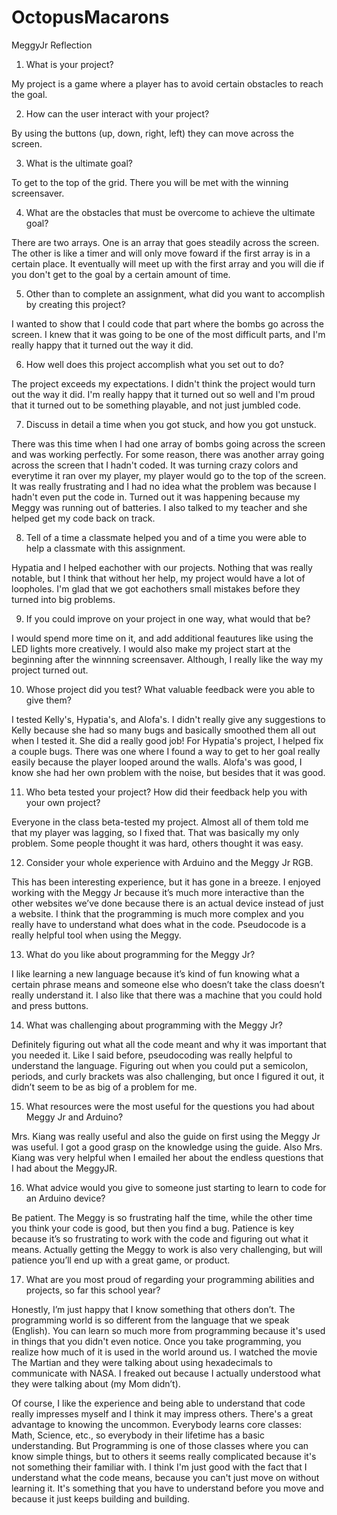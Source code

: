 # OctopusMacarons

MeggyJr Reflection

1. What is your project?

My project is a game where a player has to avoid certain obstacles to reach the goal.

2. How can the user interact with your project?

By using the buttons (up, down, right, left) they can move across the screen.

3. What is the ultimate goal?

To get to the top of the grid. There you will be met with the winning screensaver.

4. What are the obstacles that must be overcome to achieve the ultimate goal?

There are two arrays. One is an array that goes steadily across the screen. The other is like a timer and will only move foward if the first array is in a certain place. It eventually will meet up with the first array and you will die if you don't get to the goal by a certain amount of time. 

5. Other than to complete an assignment, what did you want to accomplish by creating this project?

I wanted to show that I could code that part where the bombs go across the screen. I knew that it was going to be one of the most difficult parts, and I'm really happy that it turned out the way it did.

6. How well does this project accomplish what you set out to do?

The project exceeds my expectations. I didn't think the project would turn out the way it did. I'm really happy that it turned out so well and I'm proud that it turned out to be something playable, and not just jumbled code.

7. Discuss in detail a time when you got stuck, and how you got unstuck.

There was this time when I had one array of bombs going across the screen and was working perfectly. For some reason, there was another array going across the screen that I hadn't coded. It was turning crazy colors and everytime it ran over my player, my player would go to the top of the screen. It was really frustrating and I had no idea what the problem was because I hadn't even put the code in. Turned out it was happening because my Meggy was running out of batteries. I also talked to my teacher and she helped get my code back on track.

8. Tell of a time a classmate helped you and of a time you were able to help a classmate with this assignment.

Hypatia and I helped eachother with our projects. Nothing that was really notable, but I think that without her help, my project would have a lot of loopholes. I'm glad that we got eachothers small mistakes before they turned into big problems.

9. If you could improve on your project in one way, what would that be?

I would spend more time on it, and add additional feautures like using the LED lights more creatively. I would also make my project start at the beginning after the winnning screensaver. Although, I really like the way my project turned out.

10. Whose project did you test?  What valuable feedback were you able to give them? 

I tested Kelly's, Hypatia's, and Alofa's. I didn't really give any suggestions to Kelly because she had so many bugs and basically smoothed them all out when I tested it. She did a really good job! For Hypatia's project, I helped fix a couple bugs. There was one where I found a way to get to her goal really easily because the player looped around the walls. Alofa's was good, I know she had her own problem with the noise, but besides that it was good.

11. Who beta tested your project? How did their feedback help you with your own project?

Everyone in the class beta-tested my project. Almost all of them told me that my player was lagging, so I fixed that. That was basically my only problem. Some people thought it was hard, others thought it was easy. 

12. Consider your whole experience with Arduino and the Meggy Jr RGB.

This has been interesting experience, but it has gone in a breeze. I enjoyed working with the Meggy Jr because it’s much more interactive than the other websites we’ve done because there is an actual device instead of just a website. I think that the programming is much more complex and you really have to understand what does what in the code. Pseudocode is a really helpful tool when using the Meggy.

13. What do you like about programming for the Meggy Jr?

I like learning a new language because it’s kind of fun knowing what a certain phrase means and someone else who doesn’t take the class doesn’t really understand it. I also like that there was a machine that you could hold and press buttons. 

14. What was challenging about programming with the Meggy Jr?

Definitely figuring out what all the code meant and why it was important that you needed it. Like I said before, pseudocoding was really helpful to understand the language. Figuring out when you could put a semicolon, periods, and curly brackets was also challenging, but once I figured it out, it didn’t seem to be as big of a problem for me. 

15. What resources were the most useful for the questions you had about Meggy Jr and Arduino?

Mrs. Kiang was really useful and also the guide on first using the Meggy Jr was useful. I got a good grasp on the knowledge using the guide. Also Mrs. Kiang was very helpful when I emailed her about the endless questions that I had about the MeggyJR.

16. What advice would you give to someone just starting to learn to code for an Arduino device?

Be patient. The Meggy is so frustrating half the time, while the other time you think your code is good, but then you find a bug. Patience is key because it’s so frustrating to work with the code and figuring out what it means. Actually getting the Meggy to work is also very challenging, but will patience you’ll end up with a great game, or product. 

17. What are you most proud of regarding your programming abilities and projects, so far this school year?

Honestly, I’m just happy that I know something that others don’t. The programming world is so different from the language that we speak (English). You can learn so much more from programming because it's used in things that you didn't even notice. Once you take programming, you realize how much of it is used in the world around us. I watched the movie The Martian and they were talking about using hexadecimals to communicate with NASA. I freaked out because I actually understood what they were talking about (my Mom didn’t). 

Of course, I like the experience and being able to understand that code really impresses myself and I think it may impress others. There's a great advantage to knowing the uncommon. Everybody learns core classes: Math, Science, etc., so everybody in their lifetime has a basic understanding. But Programming is one of those classes where you can know simple things, but to others it seems really complicated because it's not something their familiar with. I think I'm just good with the fact that I understand what the code means, because you can't just move on without learning it. It's something that you have to understand before you move and because it just keeps building and building.
